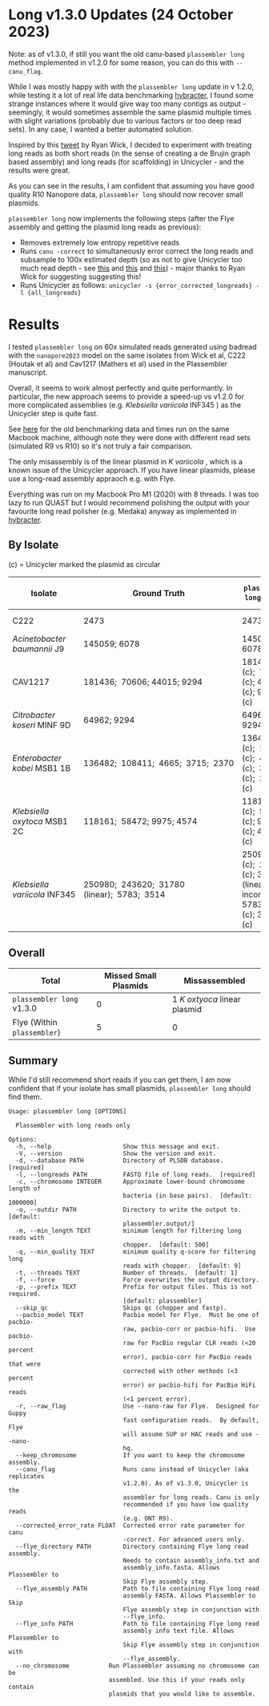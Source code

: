 # Long v1.3.0 Updates (24 October 2023)

 Note: as of v1.3.0, if still you want the old canu-based `plassembler long` method implemented in v1.2.0 for some reason, you can do this with `--canu_flag`.

While I was mostly happy with with the `plassembler long` update in v 1.2.0, while testing it a lot of real life data benchmarking [hybracter](https://github.com/gbouras13/hybracter), I found some strange instances where it would give way too many contigs as output - seemingly, it would sometimes assemble the same plasmid multiple times with slight variations (probably due to various factors or too deep read sets). In any case, I wanted a better automated solution. 

Inspired by this [tweet](https://twitter.com/rrwick/status/1548926644085108738/) by Ryan Wick, I decided to experiment with treating long reads as both short reads (in the sense of creating a de Brujin graph based assembly) and long reads (for scaffolding) in Unicycler - and the results were great.

As you can see in the results, I am confident that assuming you have good quality R10 Nanopore data, `plassembler long` should now recover small plasmids.

`plassembler long` now implements the following steps (after the Flye assembly and getting the plasmid long reads as previous):

* Removes extremely low entropy repetitive reads
* Runs `canu -correct` to simultaneously error correct the long reads and subsample to 100x estimated depth (so as not to give Unicycler too much read depth - see [this](https://doi.org/10.1093/bioinformatics/btv311) and [this](https://doi.org/10.1371/journal.pone.0060204) and [this](https://academic.oup.com/bioinformatics/article/27/4/479/198367)) - major thanks to Ryan Wick for suggesting suggesting this!
* Runs Unicycler as follows: `unicycler -s {error_corrected_longreads} -l {all_longreads}`

# Results

I tested `plassembler long` on 60x simulated reads generated using badread with the `nanopore2023` model on the same isolates 
from Wick et al, C222 (Houtak et al) and Cav1217 (Mathers et al) used in the Plassembler manuscript. 

Overall, it seems to work almost perfectly and quite performantly. In particular, the new approach seems to provide a speed-up vs v1.2.0  for more complicated assemblies (e.g. _Klebsiella variicola_ INF345 ) as the Unicycler step is quite fast. 

See [here](#Long-v1.2.0-(superceded)) for the old benchmarking data and times run on the same Macbook machine, although note they were done with different read sets (simulated R9 vs R10) so it's not truly a fair comparison.

The only misassembly is of the linear plasmid in _K variicola_ , which is a known issue of the Unicycler approach. If you have linear plasmids, please use a long-read assembly appraoch e.g. with Flye.

Everything was run on my Macbook Pro M1 (2020) with 8 threads. I was too lazy to run QUAST but I would recommend polishing the output with your favourite long read polisher (e.g. Medaka) anyway as implemented in [hybracter](https://github.com/gbouras13/hybracter). 

## By Isolate

(c) = Unicycler marked the plasmid as circular 

| Isolate                     | Ground Truth                                   | `plassembler long` v1.3.0                                            | Time (s) | Flye (Within `plassembler long` )                  |
| --------------------------- | ---------------------------------------------- | ------------------------------------------------------------------ | -------- | ------------------------------------------ |
| C222                        | 2473                                           | 2473 (c)                                                              | 889     | Nothing - missed 2473                      |
| _Acinetobacter baumannii_ J9  | 145059; 6078                                   | 145058 (c); 6078 (c)                                               | 1179      | 145059; 6077                              |
| CAV1217                     | 181436;  70606; 44015; 9294                    | 181435 (c);  70605 (c); 44015 (c); 9293 (c)                        | 1582     | 181433; 70609; 44015; 9294                |
| _Citrobacter koseri_ MINF 9D  | 64962; 9294                                    | 64961 (c); 9294 (c)                   | 1328     | 64962; 18088                               |
| _Enterobacter kobei_ MSB1 1B  | 136482;  108411;  4665;  3715;  2370           | 136480 (c);  108410 (c);  4665 (c);  3715 (c);  2368 (c)           | 1579     | 136481; 108410 - missed 3 small plasmids   |
| _Klebsiella oxytoca_ MSB1 2C  | 118161;  58472; 9975; 4574                     | 118160 (c);  58471 (c); 9975 (c); 4574 (c)  | 1273     | 118161;  58472; 9975 - missed 4574         |
| _Klebsiella variicola_ INF345 | 250980;  243620;  31780 (linear);  5783;  3514 | 250976 (c);  243612 (c); 30408 (linear incomplete); 5783 (c); 3514 (c)  | 1206     | 250979; 243618; 31742 - missed 5783 + 3514 |

## Overall

| Total                     | Missed Small Plasmids | Missassembled         |
| ------------------------- | --------------------- | --------------------- |
| `plassembler long` v1.3.0   | 0     | 1 _K oxtyoca_ linear plasmid   |
| Flye (Within `plassembler`) | 5                     | 0 |

## Summary

While I'd still recommend short reads if you can get them, I am now confident that if your isolate has small plasmids, `plassembler long` should find them.

```
Usage: plassembler long [OPTIONS]

  Plassembler with long reads only

Options:
  -h, --help                    Show this message and exit.
  -V, --version                 Show the version and exit.
  -d, --database PATH           Directory of PLSDB database.  [required]
  -l, --longreads PATH          FASTQ file of long reads.  [required]
  -c, --chromosome INTEGER      Approximate lower-bound chromosome length of
                                bacteria (in base pairs).  [default: 1000000]
  -o, --outdir PATH             Directory to write the output to.  [default:
                                plassembler.output/]
  -m, --min_length TEXT         minimum length for filtering long reads with
                                chopper.  [default: 500]
  -q, --min_quality TEXT        minimum quality q-score for filtering long
                                reads with chopper.  [default: 9]
  -t, --threads TEXT            Number of threads.  [default: 1]
  -f, --force                   Force overwrites the output directory.
  -p, --prefix TEXT             Prefix for output files. This is not required.
                                [default: plassembler]
  --skip_qc                     Skips qc (chopper and fastp).
  --pacbio_model TEXT           Pacbio model for Flye.  Must be one of pacbio-
                                raw, pacbio-corr or pacbio-hifi.  Use pacbio-
                                raw for PacBio regular CLR reads (<20 percent
                                error), pacbio-corr for PacBio reads that were
                                corrected with other methods (<3 percent
                                error) or pacbio-hifi for PacBio HiFi reads
                                (<1 percent error).
  -r, --raw_flag                Use --nano-raw for Flye.  Designed for Guppy
                                fast configuration reads.  By default, Flye
                                will assume SUP or HAC reads and use --nano-
                                hq.
  --keep_chromosome             If you want to keep the chromosome assembly.
  --canu_flag                   Runs canu instead of Unicycler (aka replicates
                                v1.2.0). As of v1.3.0, Unicycler is the
                                assembler for long reads. Canu is only
                                recommended if you have low quality reads
                                (e.g. ONT R9).
  --corrected_error_rate FLOAT  Corrected error rate parameter for canu
                                -correct. For advanced users only.
  --flye_directory PATH         Directory containing Flye long read assembly.
                                Needs to contain assembly_info.txt and
                                assembly_info.fasta. Allows Plassembler to
                                Skip Flye assembly step.
  --flye_assembly PATH          Path to file containing Flye long read
                                assembly FASTA. Allows Plassembler to Skip
                                Flye assembly step in conjunction with
                                --flye_info.
  --flye_info PATH              Path to file containing Flye long read
                                assembly info text file. Allows Plassembler to
                                Skip Flye assembly step in conjunction with
                                --flye_assembly.
  --no_chromosome           Run Plassembler assuming no chromosome can be
                            assembled. Use this if your reads only contain
                            plasmids that you would like to assemble.
```